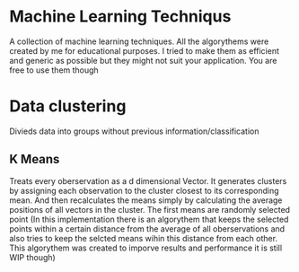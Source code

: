 # Machine Learning Techniqus
  A collection of machine learning techniques. All the algorythems were created by me for educational purposes. I tried to make them as efficient and generic as possible but they might not suit your application. You are free to use them though
# Data clustering
Divieds data into groups without previous information/classification
## K Means
Treats every oberservation as a d dimensional Vector. It generates clusters by assigning each observation to the cluster closest to its corresponding mean. And then recalculates the means simply by calculating the average positions of all vectors in the cluster. The first means are randomly selected point (In this implementation there is an algorythem that keeps the selected points within a certain distance from the average of all oberservations and also tries to keep the selcted means wihin this distance from each other. This algorythem was created to imporve results and performance it is still WIP though)

